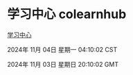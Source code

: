 # 学习中心 colearnhub
[学习中心](http://219.139.197.74:56308/colearnhub/)

2024年 11月 04日 星期一 04:10:02 CST

2024年 11月 03日 星期日 20:10:02 GMT
